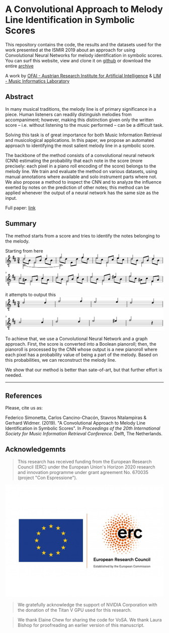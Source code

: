 # A Convolutional Approach to Melody Line Identification in Symbolic Scores
This repository contains the code, the results and the datasets used for the work
presented at the ISMIR 2019 about an approach for using Convolutional Neural Networks for
melody identification in symbolic scores. You can surf this website, view and clone it on
[github](https://github.com/ofai/Symbolic-Melody-Identification) or download the entire
[archive](https://github.com/ofai/Symbolic-Melody-Identification/tarball/master)

A work by [OFAI - Austrian Research Institute for Artificial Intelligence](http://ofai.at/) & [LIM - Music Informatics Laboratory](https://www.lim.di.unimi.it/)

## Abstract
In many musical traditions, the melody line is of primary
significance in a piece. Human listeners can readily distinguish
melodies from accompaniment; however, making this distinction
given only the written score – i.e. without listening
to the music performed – can be a difficult task.

Solving this task
is of great importance for both Music Information Retrieval and
musicological applications.
In this paper, we propose an automated approach to
identifying the most salient melody line in a symbolic score.

The backbone of the method consists of a convolutional
neural network (CNN) estimating the probability that each
note in the score (more precisely: each pixel in a piano roll
encoding of the score) belongs to the  melody line.
We train and evaluate the method on various
datasets, using manual annotations where available and
solo instrument parts where not. We also propose a method
to inspect the CNN and to analyze the influence exerted by
notes on the prediction of other notes; this method
can be applied whenever the output of a neural network
has the same size as the input.

Full paper: [link](./paper.pdf)

## Summary
The method starts from a score and tries to identify the notes belonging to the melody.

Starting from here 
![Sor](./sor-op35n22.png)

it attempts to output this
![Sor Melody](./sor-op35n22-melody.png)

To achieve that, we use a Convolutional Neural Network and a graph approach. First, the score is converted into a Boolean pianoroll; then, the pianoroll is processed by the CNN whose output is a new pianoroll where each pixel has a probability value of being a part of the melody. Based on this probabilities, we can reconstruct the melody line.

We show that our method is better than sate-of-art, but that further effort is needed.

---

## References
Please, cite us as:

Federico Simonetta, Carlos Cancino-Chacón, Stavros Ntalampiras & Gerhard Widmer. (2019). "A Convolutional Approach to Melody Line Identification in Symbolic Scores". In _Proceedings of the 20th International Society for Music Information Retrieval Conference_. Delft, The Netherlands.

## Acknowledgemnts

> This research has received funding from the European Research Council (ERC) under the European Union's Horizon 2020 research and innovation programme under grant agreement No. 670035 (project "Con Espressione").

![ERC logo](./1.jpg)

> We gratefully acknowledge the support of NVIDIA Corporation with the donation of the Titan V GPU used for this research.

> We thank Elaine Chew for sharing the code for VoSA. We thank Laura Bishop for proofreading an earlier version of this manuscript.
